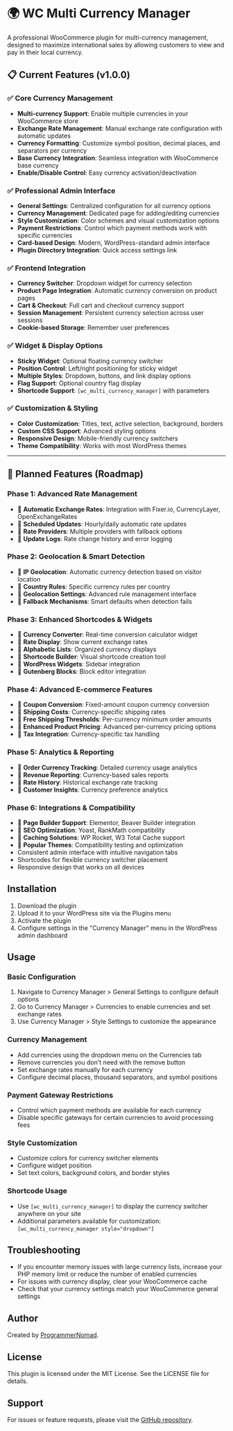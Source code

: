 # 🌍 WC Multi Currency Manager

A professional WooCommerce plugin for multi-currency management, designed to maximize international sales by allowing customers to view and pay in their local currency.

## 📋 **Current Features (v1.0.0)**

### ✅ **Core Currency Management**
- **Multi-currency Support**: Enable multiple currencies in your WooCommerce store
- **Exchange Rate Management**: Manual exchange rate configuration with automatic updates
- **Currency Formatting**: Customize symbol position, decimal places, and separators per currency
- **Base Currency Integration**: Seamless integration with WooCommerce base currency
- **Enable/Disable Control**: Easy currency activation/deactivation

### ✅ **Professional Admin Interface**
- **General Settings**: Centralized configuration for all currency options
- **Currency Management**: Dedicated page for adding/editing currencies
- **Style Customization**: Color schemes and visual customization options
- **Payment Restrictions**: Control which payment methods work with specific currencies
- **Card-based Design**: Modern, WordPress-standard admin interface
- **Plugin Directory Integration**: Quick access settings link

### ✅ **Frontend Integration**
- **Currency Switcher**: Dropdown widget for currency selection
- **Product Page Integration**: Automatic currency conversion on product pages
- **Cart & Checkout**: Full cart and checkout currency support
- **Session Management**: Persistent currency selection across user sessions
- **Cookie-based Storage**: Remember user preferences

### ✅ **Widget & Display Options**
- **Sticky Widget**: Optional floating currency switcher
- **Position Control**: Left/right positioning for sticky widget
- **Multiple Styles**: Dropdown, buttons, and link display options
- **Flag Support**: Optional country flag display
- **Shortcode Support**: `[wc_multi_currency_manager]` with parameters

### ✅ **Customization & Styling**
- **Color Customization**: Titles, text, active selection, background, borders
- **Custom CSS Support**: Advanced styling options
- **Responsive Design**: Mobile-friendly currency switchers
- **Theme Compatibility**: Works with most WordPress themes

---

## 🚀 **Planned Features (Roadmap)**

### **Phase 1: Advanced Rate Management**
- 🔲 **Automatic Exchange Rates**: Integration with Fixer.io, CurrencyLayer, OpenExchangeRates
- 🔲 **Scheduled Updates**: Hourly/daily automatic rate updates
- 🔲 **Rate Providers**: Multiple providers with fallback options
- 🔲 **Update Logs**: Rate change history and error logging

### **Phase 2: Geolocation & Smart Detection**
- 🔲 **IP Geolocation**: Automatic currency detection based on visitor location
- 🔲 **Country Rules**: Specific currency rules per country
- 🔲 **Geolocation Settings**: Advanced rule management interface
- 🔲 **Fallback Mechanisms**: Smart defaults when detection fails

### **Phase 3: Enhanced Shortcodes & Widgets**
- 🔲 **Currency Converter**: Real-time conversion calculator widget
- 🔲 **Rate Display**: Show current exchange rates
- 🔲 **Alphabetic Lists**: Organized currency displays
- 🔲 **Shortcode Builder**: Visual shortcode creation tool
- 🔲 **WordPress Widgets**: Sidebar integration
- 🔲 **Gutenberg Blocks**: Block editor integration

### **Phase 4: Advanced E-commerce Features**
- 🔲 **Coupon Conversion**: Fixed-amount coupon currency conversion
- 🔲 **Shipping Costs**: Currency-specific shipping rates
- 🔲 **Free Shipping Thresholds**: Per-currency minimum order amounts
- 🔲 **Enhanced Product Pricing**: Advanced per-currency pricing options
- 🔲 **Tax Integration**: Currency-specific tax handling

### **Phase 5: Analytics & Reporting**
- 🔲 **Order Currency Tracking**: Detailed currency usage analytics
- 🔲 **Revenue Reporting**: Currency-based sales reports
- 🔲 **Rate History**: Historical exchange rate tracking
- 🔲 **Customer Insights**: Currency preference analytics

### **Phase 6: Integrations & Compatibility**
- 🔲 **Page Builder Support**: Elementor, Beaver Builder integration
- 🔲 **SEO Optimization**: Yoast, RankMath compatibility
- 🔲 **Caching Solutions**: WP Rocket, W3 Total Cache support
- 🔲 **Popular Themes**: Compatibility testing and optimization
- Consistent admin interface with intuitive navigation tabs
- Shortcodes for flexible currency switcher placement
- Responsive design that works on all devices

## Installation
1. Download the plugin
2. Upload it to your WordPress site via the Plugins menu
3. Activate the plugin
4. Configure settings in the "Currency Manager" menu in the WordPress admin dashboard

## Usage

### **Basic Configuration**
1. Navigate to Currency Manager > General Settings to configure default options
2. Go to Currency Manager > Currencies to enable currencies and set exchange rates
3. Use Currency Manager > Style Settings to customize the appearance

### **Currency Management**
- Add currencies using the dropdown menu on the Currencies tab
- Remove currencies you don't need with the remove button
- Set exchange rates manually for each currency
- Configure decimal places, thousand separators, and symbol positions

### **Payment Gateway Restrictions**
- Control which payment methods are available for each currency
- Disable specific gateways for certain currencies to avoid processing fees

### **Style Customization**
- Customize colors for currency switcher elements
- Configure widget position
- Set text colors, background colors, and border styles

### **Shortcode Usage**
- Use `[wc_multi_currency_manager]` to display the currency switcher anywhere on your site
- Additional parameters available for customization: `[wc_multi_currency_manager style="dropdown"]`

## Troubleshooting
- If you encounter memory issues with large currency lists, increase your PHP memory limit or reduce the number of enabled currencies
- For issues with currency display, clear your WooCommerce cache
- Check that your currency settings match your WooCommerce general settings

## Author
Created by [ProgrammerNomad](https://github.com/ProgrammerNomad).

## License
This plugin is licensed under the MIT License. See the LICENSE file for details.

## Support
For issues or feature requests, please visit the [GitHub repository](https://github.com/ProgrammerNomad).